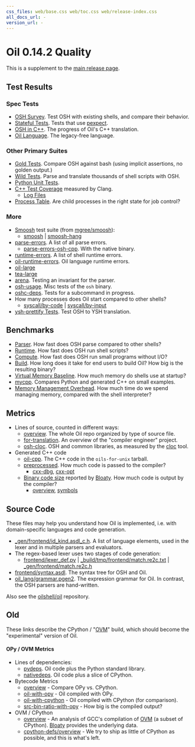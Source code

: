```yaml
---
css_files: web/base.css web/toc.css web/release-index.css 
all_docs_url: -
version_url: -
---
```


Oil 0.14.2 Quality
=================

<!-- NOTE: This file is published to /release/$VERSION/quality.html -->

<span class="date">
<!-- REPLACE_WITH_DATE -->
</span>

This is a supplement to the [main release page](index.html).

<div id="toc">
</div>

## Test Results

### Spec Tests

- [OSH Survey](test/spec.wwz/survey/osh.html).  Test OSH with existing shells,
  and compare their behavior.
- [Stateful Tests](test/spec.wwz/stateful/index.html).  Tests that use
  [pexpect]($xref).
- [OSH in C++](test/spec.wwz/osh-cpp/compare.html).  The progress of Oil's C++
  translation.
- [Oil Language](test/spec.wwz/oil-language/oil.html).  The legacy-free
  language.

### Other Primary Suites

- [Gold Tests](test/other.wwz/suite-logs/gold.txt).  Compare OSH against bash (using
  implicit assertions, no golden output.)
- [Wild Tests](test/wild.wwz/).  Parse and translate thousands of shell scripts
  with OSH.
- [Python Unit Tests](test/other.wwz/unit/).
- [C++ Test Coverage](test/coverage.wwz/unified/html/index.html) measured by
  Clang.
  - [Log Files](test/coverage.wwz/log-files.html)
- [Process Table](test/other.wwz/process-table/).  Are child processes in the
  right state for job control?

### More

- [Smoosh][] test suite (from [mgree/smoosh][]):
  - [smoosh](test/spec.wwz/survey/smoosh.html)
    | [smoosh-hang](test/spec.wwz/survey/smoosh-hang.html)
- [parse-errors](test/other.wwz/suite-logs/parse-errors.txt).  A list of all parse errors.
  - [parse-errors-osh-cpp](test/other.wwz/suite-logs/parse-errors-osh-cpp.txt).
    With the native binary.
- [runtime-errors](test/other.wwz/suite-logs/runtime-errors.txt).  A list of shell runtime
  errors.
- [oil-runtime-errors](test/other.wwz/suite-logs/oil-runtime-errors.txt).  Oil language
  runtime errors.
- [oil-large](test/other.wwz/suite-logs/oil-large.txt)
- [tea-large](test/other.wwz/suite-logs/tea-large.txt)
- [arena](test/other.wwz/suite-logs/arena.txt).  Testing an invariant for the parser.
- [osh-usage](test/other.wwz/suite-logs/osh-usage.txt).  Misc tests of the `osh` binary.
- [oshc-deps](test/other.wwz/suite-logs/oshc-deps.txt).  Tests for a subcommand in
  progress.
- How many processes does Oil start compared to other shells?
  - [syscall/by-code](test/other.wwz/syscall/by-code.txt)
    | [syscall/by-input](test/other.wwz/syscall/by-input.txt)
- [ysh-prettify Tests](test/other.wwz/suite-logs/ysh-prettify.txt).  Test OSH to YSH
  translation.

[Smoosh]: http://shell.cs.pomona.edu/

[mgree/smoosh]: https://github.com/mgree/smoosh/tree/master/tests/shell

## Benchmarks

- [Parser](benchmarks.wwz/osh-parser/).  How fast does OSH
  parse compared to other shells?
- [Runtime](benchmarks.wwz/osh-runtime/).  How fast does OSH run shell
  scripts?
- [Compute](benchmarks.wwz/compute/).  How fast does OSH run small programs
  without I/O?
- [Build](benchmarks.wwz/ovm-build/).  How long does it take for end users to
  build Oil?  How big is the resulting binary?
- [Virtual Memory Baseline](benchmarks.wwz/vm-baseline/).  How much memory do
  shells use at startup?
- [mycpp](benchmarks.wwz/mycpp-examples/).  Compares Python and generated C++
  on small examples.
- [Memory Management Overhead](benchmarks.wwz/gc/).  How much time do we spend
  managing memory, compared with the shell interpreter?

## Metrics

- Lines of source, counted in different ways:
  - [overview](pub/metrics.wwz/line-counts/overview.html).  The whole Oil repo organized by
    type of source file.
  - [for-translation](pub/metrics.wwz/line-counts/for-translation.html).
    An overview of the "compiler engineer" project.
  - [osh-cloc](pub/metrics.wwz/line-counts/osh-cloc.txt).  OSH and common
    libraries, as measured by the [cloc][] tool.
- Generated C++ code
  - [oil-cpp](pub/metrics.wwz/line-counts/oil-cpp.txt).  The C++ code in the
    `oils-for-unix` tarball.
  - [preprocessed](pub/metrics.wwz/preprocessed/index.html).  How much code is
    passed to the compiler?
    - [cxx-dbg](pub/metrics.wwz/preprocessed/cxx-dbg.txt),
      [cxx-opt](pub/metrics.wwz/preprocessed/cxx-opt.txt)
  - [Binary code size](pub/metrics.wwz/oils-for-unix/index.html) reported by
    [Bloaty][].  How much code is output by the compiler?
    - [overview](pub/metrics.wwz/oils-for-unix/overview.txt),
      [symbols](pub/metrics.wwz/oils-for-unix/symbols.txt)


[cloc]: https://github.com/AlDanial/cloc
[Bloaty]: https://github.com/google/bloaty
[OVM]: //www.oilshell.org/cross-ref.html?tag=OVM#OVM

## Source Code

These files may help you understand how Oil is implemented, i.e. with
domain-specific languages and code generation.

- [_gen/frontend/id_kind.asdl_c.h](source-code.wwz/_gen/frontend/id_kind.asdl_c.h).
  A list of language elements, used in the lexer and in multiple parsers and
  evaluators.
- The regex-based lexer uses two stages of code generation:
  - [frontend/lexer_def.py](source-code.wwz/frontend/lexer_def.py)
    | [_build/tmp/frontend/match.re2c.txt](source-code.wwz/_build/tmp/frontend/match.re2c.txt)
    | [_gen/frontend/match.re2c.h](source-code.wwz/_gen/frontend/match.re2c.h)
- [frontend/syntax.asdl](source-code.wwz/frontend/syntax.asdl). The syntax tree
  for OSH and Oil.
- [oil_lang/grammar.pgen2](source-code.wwz/oil_lang/grammar.pgen2). The
  expression grammar for Oil.  In contrast, the OSH parsers are hand-written.

Also see the [oilshell/oil](https://github.com/oilshell/oil) repository.

<!-- - [OHeap](benchmarks.wwz/oheap/).  Metrics for a possible AST encoding format. -->

<!-- TODO: 
/src/                       annotated/cross-referenced source code
coverage/                  code coverage in Python and C
-->

## Old

These links describe the CPython / "[OVM]($xref)" build, which should become
the "experimental" version of Oil.

#### OPy / OVM Metrics

- Lines of dependencies:
  - [pydeps](pub/metrics.wwz/line-counts/pydeps.txt).  Oil code plus the Python
    standard library.
  - [nativedeps](pub/metrics.wwz/line-counts/nativedeps.txt).  Oil code plus a
    slice of CPython.
- Bytecode Metrics
  - [overview](pub/metrics.wwz/bytecode/overview.txt) - Compare OPy vs. CPython.
  - [oil-with-opy](pub/metrics.wwz/bytecode/oil-with-opy.txt) - Oil compiled with
    OPy.
  - [oil-with-cpython](pub/metrics.wwz/bytecode/oil-with-cpython.txt) - Oil
    compiled with CPython (for comparison).
  - [src-bin-ratio-with-opy](pub/metrics.wwz/bytecode/src-bin-ratio-with-opy.txt) -
    How big is the compiled output?
- OVM / CPython
  - [overview](pub/metrics.wwz/ovm/overview.txt) - An analysis of GCC's
    compilation of [OVM][] (a subset of CPython).  [Bloaty][] provides the
    underlying data.
  - [cpython-defs/overview](pub/metrics.wwz/cpython-defs/overview.txt) - We try to
    ship as little of CPython as possible, and this is what's left.
